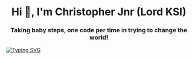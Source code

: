 <h1 align="center">Hi 👋, I'm Christopher Jnr (Lord KSI)  </h1>
<h3 align="center"> Taking baby steps, one code per time in trying to change the world!</h3>

[![Typing SVG](https://readme-typing-svg.herokuapp.com?lines=I'm+exploring+the+world+of+coding+and+creating+innovative+solutions;One+line+of+code+at+a+time.+Na+God+get+Power)](https://git.io/typing-svg)

